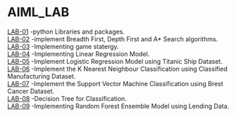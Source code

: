 # AIML_LAB

[LAB-01](LAB_01.ipynb) -python Libraries and packages.<br>
[LAB-02](LAB_02.ipynb) -implement Breadth First, Depth First and A* Search algorithms.<br>
[LAB-03](LAB_03.ipynb) -Implementing game statergy.<br>
[LAB-04](LAB_04.ipynb) -Implementing Linear Regression Model.<br>
[LAB-05](LAB_05.ipynb) -Implement Logistic Regression Model using Titanic Ship Dataset.<br>
[LAB-06](LAB_06.ipynb) -Implement the K Nearest Neighbour Classification using Classified Manufacturing Dataset.<br>
[LAB-07](Lab_07.ipynb) -Implement the Support Vector Machine Classification using Brest Cancer Dataset.<br>
[LAB-08](lab_08.ipynb) -Decision Tree for Classification.<br>
[LAB-09](Lab_09.ipynb) -Implementing Random Forest Ensemble Model using Lending Data.<br>
